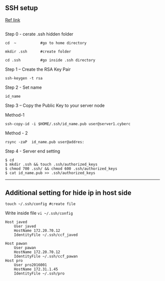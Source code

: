 ## SSH setup

[Ref link](https://www.e2enetworks.com/help/knowledge-base/set-up-ssh-keys/)

## 
Step 0 - cerate .ssh hidden folder

```
cd  ~           #go to home directory

mkdir .ssh      #create folder

cd .ssh         #go inside .ssh directory

```

Step 1 – Create the RSA Key Pair

` ssh-keygen -t rsa `

Step 2 - Set name  

`id_name `

Step 3 – Copy the Public Key to your server node

Method-1

`ssh-copy-id -i $HOME/.ssh/id_name.pub user@server1.cyberc `

Method - 2

`
rsync -zaP  id_name.pub user@addres:
`

Step 4 - Server end setting

```
$ cd
$ mkdir .ssh && touch .ssh/authorized_keys
$ chmod 700 .ssh/ && chmod 600 .ssh/authorized_keys
$ cat id_name.pub >> .ssh/authorized_keys
```


---
## Additional setting for hide ip in host side

```
touch ~/.ssh/config #create file
```
Write inside file
`vi ~/.ssh/config `


```
Host javed
	User javed
	HostName 172.20.70.12
	IdentityFile ~/.ssh/ccf_javed

Host pawan
    User pawan
    HostName 172.20.70.12
    IdentityFile ~/.ssh/ccf_pawan
Host pro
    User pro2016001
    HostName 172.31.1.45
    IdentityFile ~/.ssh/pro
```